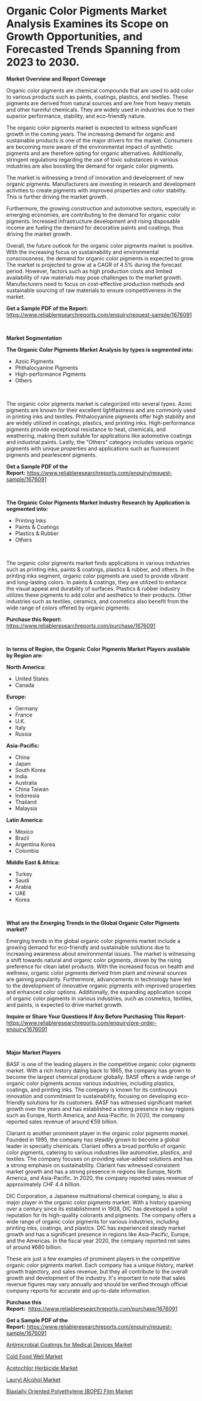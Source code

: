 <p><h1>Organic Color Pigments Market Analysis Examines its Scope on Growth Opportunities, and Forecasted Trends Spanning from 2023 to 2030.</h1></p><p><strong>Market Overview and Report Coverage</strong></p>
<p><p>Organic color pigments are chemical compounds that are used to add color to various products such as paints, coatings, plastics, and textiles. These pigments are derived from natural sources and are free from heavy metals and other harmful chemicals. They are widely used in industries due to their superior performance, stability, and eco-friendly nature.</p><p>The organic color pigments market is expected to witness significant growth in the coming years. The increasing demand for organic and sustainable products is one of the major drivers for the market. Consumers are becoming more aware of the environmental impact of synthetic pigments and are therefore opting for organic alternatives. Additionally, stringent regulations regarding the use of toxic substances in various industries are also boosting the demand for organic color pigments.</p><p>The market is witnessing a trend of innovation and development of new organic pigments. Manufacturers are investing in research and development activities to create pigments with improved properties and color stability. This is further driving the market growth.</p><p>Furthermore, the growing construction and automotive sectors, especially in emerging economies, are contributing to the demand for organic color pigments. Increased infrastructure development and rising disposable income are fueling the demand for decorative paints and coatings, thus driving the market growth.</p><p>Overall, the future outlook for the organic color pigments market is positive. With the increasing focus on sustainability and environmental consciousness, the demand for organic color pigments is expected to grow. The market is projected to grow at a CAGR of 4.5% during the forecast period. However, factors such as high production costs and limited availability of raw materials may pose challenges to the market growth. Manufacturers need to focus on cost-effective production methods and sustainable sourcing of raw materials to ensure competitiveness in the market.</p></p>
<p><strong>Get a Sample PDF of the Report:</strong> <a href="https://www.reliableresearchreports.com/enquiry/request-sample/1676091">https://www.reliableresearchreports.com/enquiry/request-sample/1676091</a></p>
<p>&nbsp;</p>
<p><strong>Market Segmentation</strong></p>
<p><strong>The Organic Color Pigments Market Analysis by types is segmented into:</strong></p>
<p><ul><li>Azoic Pigments</li><li>Phthalocyanine Pigments</li><li>High-performance Pigments</li><li>Others</li></ul></p>
<p>&nbsp;</p>
<p><p>The organic color pigments market is categorized into several types. Azoic pigments are known for their excellent lightfastness and are commonly used in printing inks and textiles. Phthalocyanine pigments offer high stability and are widely utilized in coatings, plastics, and printing inks. High-performance pigments provide exceptional resistance to heat, chemicals, and weathering, making them suitable for applications like automotive coatings and industrial paints. Lastly, the "Others" category includes various organic pigments with unique properties and applications such as fluorescent pigments and pearlescent pigments.</p></p>
<p><strong>Get a Sample PDF of the Report:</strong>&nbsp;<a href="https://www.reliableresearchreports.com/enquiry/request-sample/1676091">https://www.reliableresearchreports.com/enquiry/request-sample/1676091</a></p>
<p>&nbsp;</p>
<p><strong>The Organic Color Pigments Market Industry Research by Application is segmented into:</strong></p>
<p><ul><li>Printing Inks</li><li>Paints & Coatings</li><li>Plastics & Rubber</li><li>Others</li></ul></p>
<p>&nbsp;</p>
<p><p>The organic color pigments market finds applications in various industries such as printing inks, paints & coatings, plastics & rubber, and others. In the printing inks segment, organic color pigments are used to provide vibrant and long-lasting colors. In paints & coatings, they are utilized to enhance the visual appeal and durability of surfaces. Plastics & rubber industry utilizes these pigments to add color and aesthetics to their products. Other industries such as textiles, ceramics, and cosmetics also benefit from the wide range of colors offered by organic pigments.</p></p>
<p><strong>Purchase this Report:</strong>&nbsp; <a href="https://www.reliableresearchreports.com/purchase/1676091">https://www.reliableresearchreports.com/purchase/1676091</a></p>
<p>&nbsp;</p>
<p><strong>In terms of Region, the Organic Color Pigments Market Players available by Region are:</strong></p>
<p>
    <p> <strong> North America: </strong>
        <ul>
            <li>United States</li>
            <li>Canada</li>
        </ul>
        </p> 
    <p> <strong> Europe: </strong>
        <ul>
            <li>Germany</li>
            <li>France</li>
            <li>U.K.</li>
            <li>Italy</li>
            <li>Russia</li>
        </ul>
        </p> 
    <p> <strong> Asia-Pacific: </strong>
        <ul>
            <li>China</li>
            <li>Japan</li>
            <li>South Korea</li>
            <li>India</li>
            <li>Australia</li>
            <li>China Taiwan</li>
            <li>Indonesia</li>
            <li>Thailand</li>
            <li>Malaysia</li>
        </ul>
        </p> 
    <p> <strong> Latin America: </strong>
        <ul>
            <li>Mexico</li>
            <li>Brazil</li>
            <li>Argentina Korea</li>
            <li>Colombia</li>
        </ul>
        </p> 
    <p> <strong> Middle East & Africa: </strong>
        <ul>
            <li>Turkey</li>
            <li>Saudi</li>
            <li>Arabia</li>
            <li>UAE</li>
            <li>Korea</li>
        </ul>
    </p>
    </p>
<p>&nbsp;</p>
<p><strong>What are the Emerging Trends in the Global Organic Color Pigments market?</strong></p>
<p><p>Emerging trends in the global organic color pigments market include a growing demand for eco-friendly and sustainable solutions due to increasing awareness about environmental issues. The market is witnessing a shift towards natural and organic color pigments, driven by the rising preference for clean label products. With the increased focus on health and wellness, organic color pigments derived from plant and mineral sources are gaining popularity. Furthermore, advancements in technology have led to the development of innovative organic pigments with improved properties and enhanced color options. Additionally, the expanding application scope of organic color pigments in various industries, such as cosmetics, textiles, and paints, is expected to drive market growth.</p></p>
<p><strong>Inquire or Share Your Questions If Any Before Purchasing This Report</strong>- <a href="https://www.reliableresearchreports.com/enquiry/pre-order-enquiry/1676091">https://www.reliableresearchreports.com/enquiry/pre-order-enquiry/1676091</a></p>
<p>&nbsp;</p>
<p><strong>Major Market Players</strong></p>
<p><p>BASF is one of the leading players in the competitive organic color pigments market. With a rich history dating back to 1865, the company has grown to become the largest chemical producer globally. BASF offers a wide range of organic color pigments across various industries, including plastics, coatings, and printing inks. The company is known for its continuous innovation and commitment to sustainability, focusing on developing eco-friendly solutions for its customers. BASF has witnessed significant market growth over the years and has established a strong presence in key regions such as Europe, North America, and Asia-Pacific. In 2020, the company reported sales revenue of around €59 billion.</p><p>Clariant is another prominent player in the organic color pigments market. Founded in 1995, the company has steadily grown to become a global leader in specialty chemicals. Clariant offers a broad portfolio of organic color pigments, catering to various industries like automotive, plastics, and textiles. The company focuses on providing value-added solutions and has a strong emphasis on sustainability. Clariant has witnessed consistent market growth and has a strong presence in regions like Europe, North America, and Asia-Pacific. In 2020, the company reported sales revenue of approximately CHF 4.4 billion.</p><p>DIC Corporation, a Japanese multinational chemical company, is also a major player in the organic color pigments market. With a history spanning over a century since its establishment in 1908, DIC has developed a solid reputation for its high-quality colorants and pigments. The company offers a wide range of organic color pigments for various industries, including printing inks, coatings, and plastics. DIC has experienced steady market growth and has a significant presence in regions like Asia-Pacific, Europe, and the Americas. In the fiscal year 2020, the company reported net sales of around ¥680 billion.</p><p>These are just a few examples of prominent players in the competitive organic color pigments market. Each company has a unique history, market growth trajectory, and sales revenue, but they all contribute to the overall growth and development of the industry. It's important to note that sales revenue figures may vary annually and should be verified through official company reports for accurate and up-to-date information.</p></p>
<p><strong>Purchase this Report:</strong>&nbsp;&nbsp;<a href="https://www.reliableresearchreports.com/purchase/1676091">https://www.reliableresearchreports.com/purchase/1676091</a></p>
<p></p>
<p><strong>Get a Sample PDF of the Report:</strong>&nbsp;<a href="https://www.reliableresearchreports.com/enquiry/request-sample/1676091">https://www.reliableresearchreports.com/enquiry/request-sample/1676091</a></p>
<p><p><a href="https://github.com/rahu1501/Market-Research-Report-List-1/blob/main/antimicrobial-coatings-for-medical-devices-market.md">Antimicrobial Coatings for Medical Devices Market</a></p><p><a href="https://github.com/rahu1503/Market-Research-Report-List-1/blob/main/cold-food-well-market.md">Cold Food Well Market</a></p><p><a href="https://github.com/rahu1505/Market-Research-Report-List-1/blob/main/acetochlor-herbicide-market.md">Acetochlor Herbicide Market</a></p><p><a href="https://github.com/rahu1506/Market-Research-Report-List-1/blob/main/lauryl-alcohol-market.md">Lauryl Alcohol Market</a></p><p><a href="https://github.com/rahu1502/Market-Research-Report-List-1/blob/main/biaxially-oriented-polyethylene-bope-film-market.md">Biaxially Oriented Polyethylene (BOPE) Film Market</a></p></p>